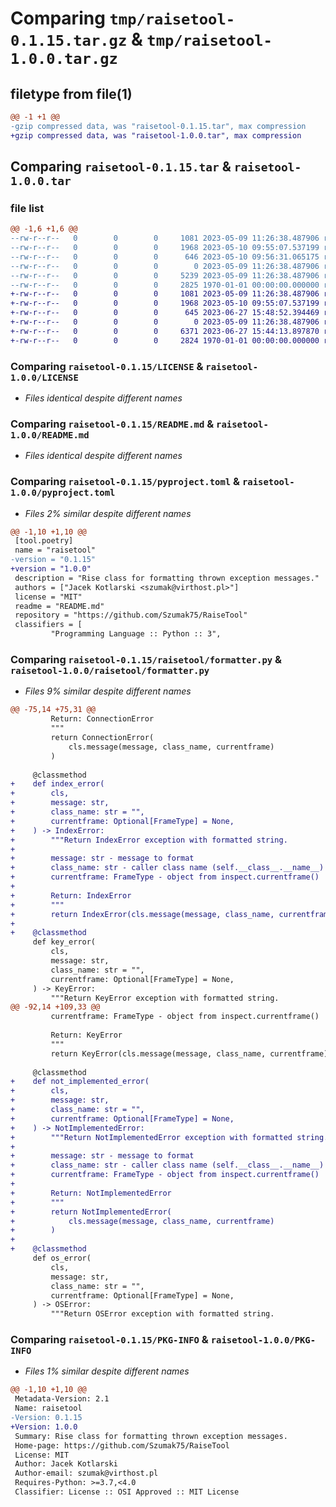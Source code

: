 # Comparing `tmp/raisetool-0.1.15.tar.gz` & `tmp/raisetool-1.0.0.tar.gz`

## filetype from file(1)

```diff
@@ -1 +1 @@
-gzip compressed data, was "raisetool-0.1.15.tar", max compression
+gzip compressed data, was "raisetool-1.0.0.tar", max compression
```

## Comparing `raisetool-0.1.15.tar` & `raisetool-1.0.0.tar`

### file list

```diff
@@ -1,6 +1,6 @@
--rw-r--r--   0        0        0     1081 2023-05-09 11:26:38.487906 raisetool-0.1.15/LICENSE
--rw-r--r--   0        0        0     1968 2023-05-10 09:55:07.537199 raisetool-0.1.15/README.md
--rw-r--r--   0        0        0      646 2023-05-10 09:56:31.065175 raisetool-0.1.15/pyproject.toml
--rw-r--r--   0        0        0        0 2023-05-09 11:26:38.487906 raisetool-0.1.15/raisetool/__init__.py
--rw-r--r--   0        0        0     5239 2023-05-09 11:26:38.487906 raisetool-0.1.15/raisetool/formatter.py
--rw-r--r--   0        0        0     2825 1970-01-01 00:00:00.000000 raisetool-0.1.15/PKG-INFO
+-rw-r--r--   0        0        0     1081 2023-05-09 11:26:38.487906 raisetool-1.0.0/LICENSE
+-rw-r--r--   0        0        0     1968 2023-05-10 09:55:07.537199 raisetool-1.0.0/README.md
+-rw-r--r--   0        0        0      645 2023-06-27 15:48:52.394469 raisetool-1.0.0/pyproject.toml
+-rw-r--r--   0        0        0        0 2023-05-09 11:26:38.487906 raisetool-1.0.0/raisetool/__init__.py
+-rw-r--r--   0        0        0     6371 2023-06-27 15:44:13.897870 raisetool-1.0.0/raisetool/formatter.py
+-rw-r--r--   0        0        0     2824 1970-01-01 00:00:00.000000 raisetool-1.0.0/PKG-INFO
```

### Comparing `raisetool-0.1.15/LICENSE` & `raisetool-1.0.0/LICENSE`

 * *Files identical despite different names*

### Comparing `raisetool-0.1.15/README.md` & `raisetool-1.0.0/README.md`

 * *Files identical despite different names*

### Comparing `raisetool-0.1.15/pyproject.toml` & `raisetool-1.0.0/pyproject.toml`

 * *Files 2% similar despite different names*

```diff
@@ -1,10 +1,10 @@
 [tool.poetry]
 name = "raisetool"
-version = "0.1.15"
+version = "1.0.0"
 description = "Rise class for formatting thrown exception messages."
 authors = ["Jacek Kotlarski <szumak@virthost.pl>"]
 license = "MIT"
 readme = "README.md"
 repository = "https://github.com/Szumak75/RaiseTool"
 classifiers = [
         "Programming Language :: Python :: 3",
```

### Comparing `raisetool-0.1.15/raisetool/formatter.py` & `raisetool-1.0.0/raisetool/formatter.py`

 * *Files 9% similar despite different names*

```diff
@@ -75,14 +75,31 @@
         Return: ConnectionError
         """
         return ConnectionError(
             cls.message(message, class_name, currentframe)
         )
 
     @classmethod
+    def index_error(
+        cls,
+        message: str,
+        class_name: str = "",
+        currentframe: Optional[FrameType] = None,
+    ) -> IndexError:
+        """Return IndexError exception with formatted string.
+
+        message: str - message to format
+        class_name: str - caller class name (self.__class__.__name__)
+        currentframe: FrameType - object from inspect.currentframe()
+
+        Return: IndexError
+        """
+        return IndexError(cls.message(message, class_name, currentframe))
+
+    @classmethod
     def key_error(
         cls,
         message: str,
         class_name: str = "",
         currentframe: Optional[FrameType] = None,
     ) -> KeyError:
         """Return KeyError exception with formatted string.
@@ -92,14 +109,33 @@
         currentframe: FrameType - object from inspect.currentframe()
 
         Return: KeyError
         """
         return KeyError(cls.message(message, class_name, currentframe))
 
     @classmethod
+    def not_implemented_error(
+        cls,
+        message: str,
+        class_name: str = "",
+        currentframe: Optional[FrameType] = None,
+    ) -> NotImplementedError:
+        """Return NotImplementedError exception with formatted string.
+
+        message: str - message to format
+        class_name: str - caller class name (self.__class__.__name__)
+        currentframe: FrameType - object from inspect.currentframe()
+
+        Return: NotImplementedError
+        """
+        return NotImplementedError(
+            cls.message(message, class_name, currentframe)
+        )
+
+    @classmethod
     def os_error(
         cls,
         message: str,
         class_name: str = "",
         currentframe: Optional[FrameType] = None,
     ) -> OSError:
         """Return OSError exception with formatted string.
```

### Comparing `raisetool-0.1.15/PKG-INFO` & `raisetool-1.0.0/PKG-INFO`

 * *Files 1% similar despite different names*

```diff
@@ -1,10 +1,10 @@
 Metadata-Version: 2.1
 Name: raisetool
-Version: 0.1.15
+Version: 1.0.0
 Summary: Rise class for formatting thrown exception messages.
 Home-page: https://github.com/Szumak75/RaiseTool
 License: MIT
 Author: Jacek Kotlarski
 Author-email: szumak@virthost.pl
 Requires-Python: >=3.7,<4.0
 Classifier: License :: OSI Approved :: MIT License
```

